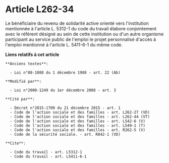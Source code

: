 # Article L262-34

Le bénéficiaire du revenu de solidarité active orienté vers l'institution mentionnée à l'article L. 5312-1 du code du travail
élabore conjointement avec le référent désigné au sein de cette institution ou d'un autre organisme participant au service
public de l'emploi le projet personnalisé d'accès à l'emploi mentionné à l'article L. 5411-6-1 du même code.

**Liens relatifs à cet article**

	**Anciens textes**:

	  - Loi n°88-1088 du 1 décembre 1988 - art. 22 (Ab)

	**Modifié par**:

	  - Loi n°2008-1249 du 1er décembre 2008 - art. 3

	**Cité par**:

	  - Décret n°2015-1709 du 21 décembre 2015 - art. 1
	  - Code de l'action sociale et des familles - art. L262-27 (VD)
	  - Code de l'action sociale et des familles - art. L262-44 (VT)
	  - Code de l'action sociale et des familles - art. L542-6 (V)
	  - Code de l'action sociale et des familles - art. L549-1 (T)
	  - Code de l'action sociale et des familles - art. R262-5 (V)
	  - Code de la sécurité sociale. - art. R842-1 (VD)

	**Cite**:

	  - Code du travail - art. L5312-1
	  - Code du travail - art. L5411-6-1
